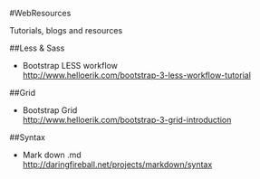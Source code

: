 #WebResources

Tutorials, blogs and resources

##Less & Sass
*  Bootstrap LESS workflow
<br  >http://www.helloerik.com/bootstrap-3-less-workflow-tutorial

##Grid
*  Bootstrap Grid
<br  >http://www.helloerik.com/bootstrap-3-grid-introduction

##Syntax
*  Mark down .md
<br  >http://daringfireball.net/projects/markdown/syntax


